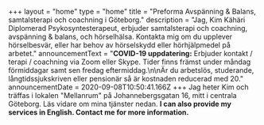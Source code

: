 +++
layout = "home"
type = "home"
title = "Preforma Avspänning & Balans, samtalsterapi och coachning i Göteborg."
description = "Jag, Kim Kähäri Diplomerad Psykosyntesterapeut, erbjuder samtalsterapi och coachning, avspänning & balans, och hörselhälsa. Kontakta mig om du upplever hörselbesvär, eller har behov av hörselskydd eller hörhjälpmedel på arbetet."
announcementText = "**COVID-19 uppdatering:** Erbjuder kontakt / terapi / coachning via Zoom eller Skype. Tider finns främst under måndag förmiddagar samt sen fredag eftermiddag.\n\nÄr du arbetslös, studerande, långtidssjukskriven eller pensionär så är kostnaden reducerad med 20."
announcementDate = 2020-09-08T10:50:41.166Z
+++
Jag heter Kim och träffas i lokalen "Mellanrum" på Johannebergsgatan 16, mitt i centrala Göteborg. Läs vidare om mina tjänster nedan. **I can also provide my services in English.  Contact me for more information.**
